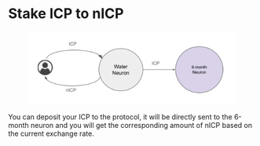 # Stake ICP to nICP

<figure><img src="../.gitbook/assets/Neuron DAO (4) (1).png" alt=""><figcaption></figcaption></figure>

You can deposit your ICP to the protocol, it will be directly sent to the 6-month neuron and you will get the corresponding amount of nICP based on the current exchange rate.
